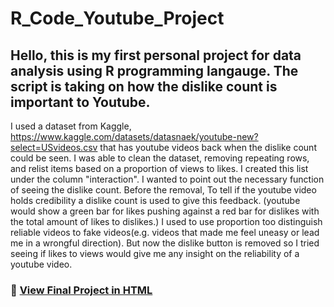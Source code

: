 # R_Code_Youtube_Project
## Hello, this is my first personal project for data analysis using R programming langauge. The script is taking on how the dislike count is important to Youtube.
I used a dataset from Kaggle, https://www.kaggle.com/datasets/datasnaek/youtube-new?select=USvideos.csv 
that has youtube videos back when the dislike count could be seen. I was able to clean the dataset, 
removing repeating rows, and relist items based on a proportion of views to likes. I created this list under the column "interaction". I wanted to point 
out the necessary function of seeing the dislike count. Before the removal, To tell if the youtube video holds credibility a dislike count is used to give this feedback. 
(youtube would show a green bar for likes pushing against a red bar for dislikes with the total amount of likes to dislikes.)
I used to use proportion too distinguish reliable videos to fake videos(e.g. videos that made me feel uneasy or lead me in a wrongful direction). But now the dislike button is 
removed so I tried seeing if likes to views would give me any insight on the reliability of a youtube video. 

### 🔗 [View Final Project in HTML](https://nmfisher716.github.io/R_youtube_project/Youtube_projectNF.html)

